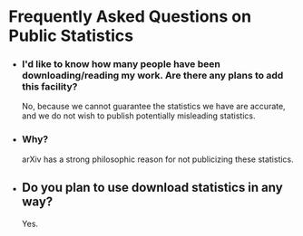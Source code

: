 # Frequently Asked Questions on Public Statistics

  - ### I'd like to know how many people have been downloading/reading my work. Are there any plans to add this facility?
    
    No, because we cannot guarantee the statistics we have are accurate, and we do not wish to publish potentially misleading statistics.

  - ### Why?

    arXiv has a strong philosophic reason for not publicizing these statistics.
    
  - ## Do you plan to use download statistics in any way?

    Yes.

